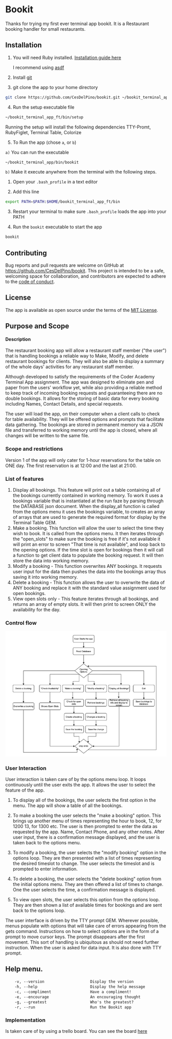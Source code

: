 # Bookit
Thanks for trying my first ever terminal app bookit. It is a Restaurant booking handler for small restaurants.

## Installation

1. You will need Ruby installed. 
[Installation guide here](https://www.ruby-lang.org/en/documentation/installation/) 

    I recommend using [asdf](https://asdf-vm.com/)

2. Install [git](https://git-scm.com/downloads)
3. git clone the app to your home directory

```bash
git clone https://github.com/CesDelPino/bookit.git ~/bookit_terminal_app_ft
```
4. Run the setup executable file

```bash
~/bookit_terminal_app_ft/bin/setup
```
Running the setup will install the following dependencies
TTY-Promt, RubyFiglet, Terminal Table, Colorize     

5. To Run the app (chose `a`, or `b`)

`a)` You can run the executable

```bash
~/bookit_terminal_app/bin/bookit
```
`b)` Make it execute anywhere from the terminal with the following steps.

1. Open your `.bash_profile` in a text editor

2. Add this line

```bash
export PATH=$PATH:$HOME/bookit_terminal_app_ft/bin
```

3. Restart your terminal to make sure `.bash_profile` loads the app into your PATH

4. Run the `bookit` executable to start the app

```bash
bookit
``` 
## Contributing

Bug reports and pull requests are welcome on GitHub at https://github.com/CesDelPino/bookit. This project is intended to be a safe, welcoming space for collaboration, and contributors are expected to adhere to the [code of conduct](https://github.com/CesDelPino/bookit/blob/master/CODE_OF_CONDUCT.md).


## License

The app is available as open source under the terms of the [MIT License](https://opensource.org/licenses/MIT).


## Purpose and Scope
#### Description
The restaurant booking app will allow a restaurant staff member ("the user") that is handling bookings a reliable way to Make, Modify, and delete restaurant bookings for clients. They will also be able to display a summary of the whole days' activities for any restaurant staff member.

Although developed to satisfy the requirements of the Coder Academy Terminal App assignment. The app was designed to eliminate pen and paper from the users' workflow yet, while also providing a reliable method to keep track of incoming booking requests and guaranteeing there are no double bookings. It allows for the storing of basic data for every booking including Names, Contact Details, and special requests.

The user will load the app, on their computer when a client calls to check for table availability. They will be offered options and prompts that facilitate data gathering. The bookings are stored in permanent memory via a JSON file and transferred to working memory until the app is closed, where all changes will be written to the same file.

### Scope and restrictions
Version 1 of the app will only cater for 1-hour reservations for the table on ONE day. The first reservation is at 12:00 and the last at 21:00. 

### List of features

1. Display all bookings. This feature will print out a table containing all of the bookings currently contained in working memory. To work it uses a bookings variable that is instantiated at the run faze by parsing through the DATABASE json document. When the display_all function is called from the options menu it uses the bookings variable, to creates an array of arrays that are used to generate the required format for display by the Terminal Table GEM.
2. Make a booking. This function will allow the user to select the time they wish to book. It is called from the options menu. It then iterates through the "open_slots" to make sure the booking is free if it's not available it will print an error to screen "That time is not available", and loop back to the opening options. If the time slot is open for bookings then it will call a function to get client data to populate the booking request. It will then store the data into working memory.
3. Modify a booking - This function overwrites ANY bookings. It requests user input for the data then pushes the data into the bookings array thus saving it into working memory.
4. Delete a booking -  This function allows the user to overwrite the data of ANY booking and replace it with the standard value assignment used for open bookings. 
5. View open slots only - This feature iterates through all bookings, and returns an array of empty slots. It will then print to screen ONLY the availability for the day.

### Control flow
![Control flow diagram](bookit_flow.png)

### User Interaction

User interaction is taken care of by the options menu loop. It loops continuously until the user exits the app. It allows the user to select the feature of the app.

1. To display all of the bookings, the user selects the first option in the menu. The app will show a table of all the bookings.

2. To make a booking the user selects the "make a booking" option. This brings up another menu of times representing the hour to book, 12, for 1200 13, for 1300 etc. The user is then prompted to enter the data as requested by the app. Name, Contact Phone, and any other notes. After user input, there is a confirmation message displayed, and the user is taken back to the options menu.

3. To modify a booking, the user selects the "modify booking" option in the options loop. They are then presented with a list of times representing the desired timeslot to change. The user selects the timeslot and is prompted to enter information.

4. To delete a booking, the user selects the "delete booking" option from the initial options menu. They are then offered a list of times to change. One the user selects the time, a confirmation message is displayed.

5. To view open slots, the user selects this option from the options loop. They are then shown a list of available times for bookings and are sent back to the options loop.

The user interface is driven by the TTY prompt GEM. Wherever possible, menus populate with options that will take care of errors appearing from the gets command. Instructions on how to select options are in the form of a prompt to move cursor keys. The prompt disappears after the first movement. This sort of handling is ubiquitous as should not need further instruction. When the user is asked for data input. It is also done with TTY prompt.

## Help menu.

```
    -v, --version                    Display the version
    -h, --help                       Display the help message
    -c, --compliment                 Have a compliment!
    -e, --encourage                  An encouraging thought
    -g, --greatest                   Who's the greatest?
    -r, --run                        Run the Bookit app
```

### Implementation 

Is taken care of by using a trello board. You can see the board [here](https://trello.com/b/vVBNmCPK/bookit-app)
